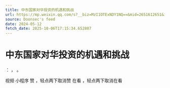 ```yaml
---
title: 中东国家对华投资的机遇和挑战
url: https://mp.weixin.qq.com/s?__biz=MzI1OTExNDY1NQ==&mid=2651612651&idx=1&sn=7437b29c35f738d993b093be8505d134
source: Doonsec's feed
date: 2024-05-12
fetch_date: 2025-10-06T17:15:34.652807
---
```


# 中东国家对华投资的机遇和挑战

：
，
。

视频
小程序
赞
，轻点两下取消赞
在看
，轻点两下取消在看